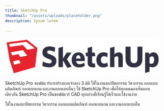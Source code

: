 ```yaml
---
title: SketchUp Pro
thumbnail: "/assets/uploads/placeholder.png"
description: Ipsum lorem

---
```

![](/assets/uploads/2560px-sketchup_logo-svg.png)

SketchUp Pro ซอฟต์แวร์การสร้างแบบจำลอง 3 มิติ ใช้ในงานสถาปัตยกรรม วิศวกรรม ออกแบบผลิตภัณฑ์ ออกแบบเกม และงานออกแบบอื่นๆ ใช้ SketchUp Pro เพื่อให้ทุกคนมองเห็นแบบเดียวกัน SketchUp Pro เป็นซอฟต์แวร์ CAD ทุกอย่างที่เรียนรู้ได้เร็วและใช้งานง่าย

ใช้ในงานสถาปัตยกรรม วิศวกรรม ออกแบบผลิตภัณฑ์ ออกแบบเกม และงานออกแบบอื่น